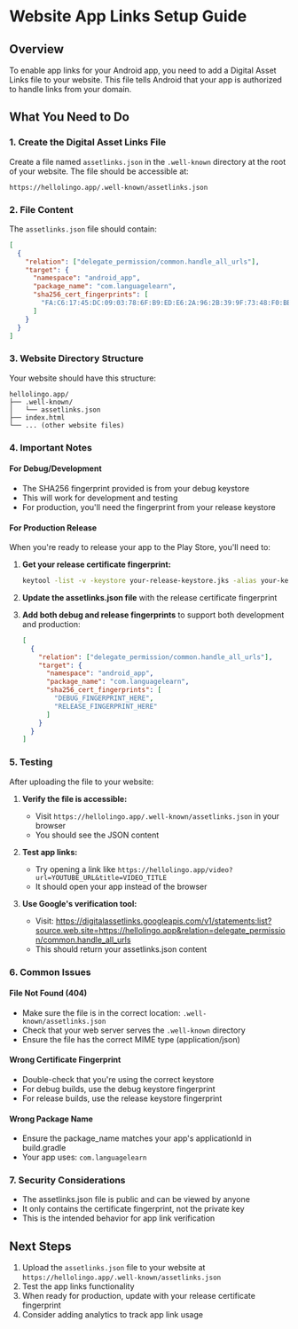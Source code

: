 # Website App Links Setup Guide

## Overview
To enable app links for your Android app, you need to add a Digital Asset Links file to your website. This file tells Android that your app is authorized to handle links from your domain.

## What You Need to Do

### 1. Create the Digital Asset Links File

Create a file named `assetlinks.json` in the `.well-known` directory at the root of your website. The file should be accessible at:
```
https://hellolingo.app/.well-known/assetlinks.json
```

### 2. File Content

The `assetlinks.json` file should contain:

```json
[
  {
    "relation": ["delegate_permission/common.handle_all_urls"],
    "target": {
      "namespace": "android_app",
      "package_name": "com.languagelearn",
      "sha256_cert_fingerprints": [
        "FA:C6:17:45:DC:09:03:78:6F:B9:ED:E6:2A:96:2B:39:9F:73:48:F0:BB:6F:89:9B:83:32:66:75:91:03:3B:9C"
      ]
    }
  }
]
```

### 3. Website Directory Structure

Your website should have this structure:
```
hellolingo.app/
├── .well-known/
│   └── assetlinks.json
├── index.html
└── ... (other website files)
```

### 4. Important Notes

#### For Debug/Development
- The SHA256 fingerprint provided is from your debug keystore
- This will work for development and testing
- For production, you'll need the fingerprint from your release keystore

#### For Production Release
When you're ready to release your app to the Play Store, you'll need to:

1. **Get your release certificate fingerprint:**
   ```bash
   keytool -list -v -keystore your-release-keystore.jks -alias your-key-alias
   ```

2. **Update the assetlinks.json file** with the release certificate fingerprint

3. **Add both debug and release fingerprints** to support both development and production:
   ```json
   [
     {
       "relation": ["delegate_permission/common.handle_all_urls"],
       "target": {
         "namespace": "android_app",
         "package_name": "com.languagelearn",
         "sha256_cert_fingerprints": [
           "DEBUG_FINGERPRINT_HERE",
           "RELEASE_FINGERPRINT_HERE"
         ]
       }
     }
   ]
   ```

### 5. Testing

After uploading the file to your website:

1. **Verify the file is accessible:**
   - Visit `https://hellolingo.app/.well-known/assetlinks.json` in your browser
   - You should see the JSON content

2. **Test app links:**
   - Try opening a link like `https://hellolingo.app/video?url=YOUTUBE_URL&title=VIDEO_TITLE`
   - It should open your app instead of the browser

3. **Use Google's verification tool:**
   - Visit: https://digitalassetlinks.googleapis.com/v1/statements:list?source.web.site=https://hellolingo.app&relation=delegate_permission/common.handle_all_urls
   - This should return your assetlinks.json content

### 6. Common Issues

#### File Not Found (404)
- Make sure the file is in the correct location: `.well-known/assetlinks.json`
- Check that your web server serves the `.well-known` directory
- Ensure the file has the correct MIME type (application/json)

#### Wrong Certificate Fingerprint
- Double-check that you're using the correct keystore
- For debug builds, use the debug keystore fingerprint
- For release builds, use the release keystore fingerprint

#### Wrong Package Name
- Ensure the package_name matches your app's applicationId in build.gradle
- Your app uses: `com.languagelearn`

### 7. Security Considerations

- The assetlinks.json file is public and can be viewed by anyone
- It only contains the certificate fingerprint, not the private key
- This is the intended behavior for app link verification

## Next Steps

1. Upload the `assetlinks.json` file to your website at `https://hellolingo.app/.well-known/assetlinks.json`
2. Test the app links functionality
3. When ready for production, update with your release certificate fingerprint
4. Consider adding analytics to track app link usage
